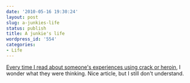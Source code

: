 ```yaml
---
date: '2010-05-16 19:30:24'
layout: post
slug: a-junkies-life
status: publish
title: A junkie's life
wordpress_id: '554'
categories:
- Life
---
```


[Every time I read about someone's experiences using crack or heroin](http://www.nytimes.com/2008/07/20/magazine/20Carr-t.html?_r=1&ref=magazine&pagewanted=all), I wonder what they were thinking.  Nice article, but I still don't understand.
